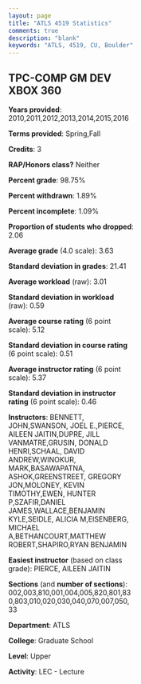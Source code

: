 ```yaml
---
layout: page
title: "ATLS 4519 Statistics"
comments: true
description: "blank"
keywords: "ATLS, 4519, CU, Boulder"
--- 
```

<head>
<script src="https://ajax.googleapis.com/ajax/libs/jquery/2.1.3/jquery.min.js"></script>
<script src="https://dl.dropboxusercontent.com/s/pc42nxpaw1ea4o9/highcharts.js?dl=0"></script>
<!-- <script src="../assets/js/highcharts.js"></script> -->
<style type="text/css">@font-face {
	font-family: "Bebas Neue";
	src: url(https://www.filehosting.org/file/details/544349/BebasNeue%20Regular.otf) format("opentype");
	}
	h1.Bebas { 
		font-family: "Bebas Neue", Verdana, Tahoma;
	}
</style>
</head>
<body>
	<div id="container" style="float: right; width: 45%; height: 88%; margin-left: 2.5%; margin-right: 2.5%;"></div>
	<script language="JavaScript">
		$(document).ready(function() {
		var chart = {type: 'column'};
		var title = {text: 'Grade Distribution'};
		var xAxis = {categories: ['A','B','C','D','F'],crosshair: true};
		var yAxis = {min: 0,title: {text: 'Percentage'}};
		var tooltip = {headerFormat: '<center><b><span style="font-size:20px">{point.key}</span></b></center>',
		               pointFormat: '<td style="padding:0"><b>{point.y:.1f}%</b></td>',
		               footerFormat: '</table>',shared: true,useHTML: true};
		var plotOptions = {column: {pointPadding: 0.0,borderWidth: 0}};  
		var credits = {enabled: false};var series= [{name: 'Percent',data: [70.52,24.77,4.41,0.15,0.15,]}];
		var json = {};
		json.chart = chart;
		json.title = title;
		json.tooltip = tooltip;
		json.xAxis = xAxis;
		json.yAxis = yAxis;  
		json.series = series;
		json.plotOptions = plotOptions;  
		json.credits = credits;
		$('#container').highcharts(json);
	});
	</script>
</body>
			   
## TPC-COMP GM DEV XBOX 360

**Years provided**: 2010,2011,2012,2013,2014,2015,2016

**Terms provided**: Spring,Fall

**Credits**: 3

**RAP/Honors class?** Neither

**Percent grade**: 98.75%

**Percent withdrawn**: 1.89%

**Percent incomplete**: 1.09%

**Proportion of students who dropped**: 2.06

**Average grade** (4.0 scale): 3.63

**Standard deviation in grades**: 21.41

**Average workload** (raw): 3.01

**Standard deviation in workload** (raw): 0.59

**Average course rating** (6 point scale): 5.12

**Standard deviation in course rating** (6 point scale): 0.51

**Average instructor rating** (6 point scale): 5.37

**Standard deviation in instructor rating** (6 point scale): 0.46

**Instructors**: BENNETT, JOHN,SWANSON, JOEL E.,PIERCE, AILEEN JAITIN,DUPRE, JILL VANMATRE,GRUSIN, DONALD HENRI,SCHAAL, DAVID ANDREW,WINOKUR, MARK,BASAWAPATNA, ASHOK,GREENSTREET, GREGORY JON,MOLONEY, KEVIN TIMOTHY,EWEN, HUNTER P,SZAFIR,DANIEL JAMES,WALLACE,BENJAMIN KYLE,SEIDLE, ALICIA M,EISENBERG, MICHAEL A,BETHANCOURT,MATTHEW ROBERT,SHAPIRO,RYAN BENJAMIN

**Easiest instructor** (based on class grade): PIERCE, AILEEN JAITIN

**Sections** (and **number of sections**): 002,003,810,001,004,005,820,801,830,803,010,020,030,040,070,007,050, 33

**Department**: ATLS

**College**: Graduate School

**Level**: Upper

**Activity**: LEC - Lecture